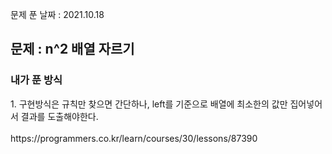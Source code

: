문제 푼 날짜 : 2021.10.18

<h2>문제 : n^2 배열 자르기</h2>

<h3>내가 푼 방식</h3>
<div>1. 구현방식은 규칙만 찾으면 간단하나, left를 기준으로 배열에 최소한의 값만 집어넣어서 결과를 도출해야한다.</div>

<br>
https://programmers.co.kr/learn/courses/30/lessons/87390

